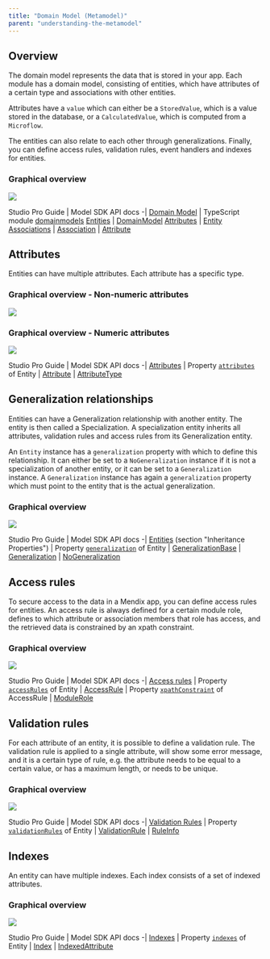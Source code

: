 ```yaml
---
title: "Domain Model (Metamodel)"
parent: "understanding-the-metamodel"
---
```

## Overview

The domain model represents the data that is stored in your app. Each module has a domain model, consisting of entities, which have attributes of a certain type and associations with other entities.

Attributes have a `value` which can either be a `StoredValue`, which is a value stored in the database, or a `CalculatedValue`, which is computed from a `Microflow`.

The entities can also relate to each other through generalizations. Finally, you can define access rules, validation rules, event handlers and indexes for entities.

### Graphical overview

![](attachments/14091498/16842837.svg)

Studio Pro Guide | Model SDK API docs
-|
[Domain Model](/refguide/domain-model) | TypeScript module [domainmodels](https://apidocs.mendix.com/modelsdk/latest/modules/domainmodels.html)
[Entities](/refguide/entities) | [DomainModel](https://apidocs.mendix.com/modelsdk/latest/classes/domainmodels.domainmodel.html)
[Attributes](/refguide/attributes) | [Entity](https://apidocs.mendix.com/modelsdk/latest/classes/domainmodels.entity.html)
[Associations](/refguide/associations) | [Association](https://apidocs.mendix.com/modelsdk/latest/classes/domainmodels.association.html)
| [Attribute](https://apidocs.mendix.com/modelsdk/latest/classes/domainmodels.attribute.html)

## Attributes

Entities can have multiple attributes. Each attribute has a specific type.

### Graphical overview - Non-numeric attributes

![](attachments/14091498/16842840.svg)

### Graphical overview - Numeric attributes

![](attachments/14091498/16842841.svg)

Studio Pro Guide | Model SDK API docs
-|
[Attributes](/refguide/attributes) | Property [`attributes`](https://apidocs.mendix.com/modelsdk/latest/classes/domainmodels.entity.html#attributes) of Entity
| [Attribute](https://apidocs.mendix.com/modelsdk/latest/classes/domainmodels.attribute.html)
| [AttributeType](https://apidocs.mendix.com/modelsdk/latest/classes/domainmodels.attributetype.html)

## Generalization relationships

Entities can have a Generalization relationship with another entity. The entity is then called a Specialization. A specialization entity inherits all attributes, validation rules and access rules from its Generalization entity.

An `Entity` instance has a `generalization` property with which to define this relationship. It can either be set to a `NoGeneralization` instance if it is not a specialization of another entity, or it can be set to a `Generalization` instance. A `Generalization` instance has again a `generalization` property which must point to the entity that is the actual generalization.

### Graphical overview

![](attachments/14091498/16842839.svg)

Studio Pro Guide | Model SDK API docs
-|
[Entities](/refguide/entities) (section "Inheritance Properties") | Property [`generalization`](https://apidocs.mendix.com/modelsdk/latest/classes/domainmodels.entity.html#generalization) of Entity
| [GeneralizationBase](https://apidocs.mendix.com/modelsdk/latest/classes/domainmodels.generalizationbase.html)
| [Generalization](https://apidocs.mendix.com/modelsdk/latest/classes/domainmodels.generalization.html)
| [NoGeneralization](https://apidocs.mendix.com/modelsdk/latest/classes/domainmodels.nogeneralization.html)

## Access rules

To secure access to the data in a Mendix app, you can define access rules for entities. An access rule is always defined for a certain module role, defines to which attribute or association members that role has access, and the retrieved data is constrained by an xpath constraint.

### Graphical overview

![](attachments/14091498/16842835.svg)

Studio Pro Guide | Model SDK API docs
-|
[Access rules](/refguide/access-rules) | Property [`accessRules`](https://apidocs.mendix.com/modelsdk/latest/classes/domainmodels.entity.html#accessrules) of Entity
| [AccessRule](https://apidocs.mendix.com/modelsdk/latest/classes/domainmodels.accessrule.html)
| Property [`xpathConstraint`](https://apidocs.mendix.com/modelsdk/latest/classes/domainmodels.accessrule.html#xpathconstraint) of AccessRule
| [ModuleRole](https://apidocs.mendix.com/modelsdk/latest/classes/security.modulerole.html)

## Validation rules

For each attribute of an entity, it is possible to define a validation rule. The validation rule is applied to a single attribute, will show some error message, and it is a certain type of rule, e.g. the attribute needs to be equal to a certain value, or has a maximum length, or needs to be unique.

### Graphical overview

![](attachments/14091498/16842834.svg)

Studio Pro Guide | Model SDK API docs
-|
[Validation Rules](/refguide/validation-rules) | Property [`validationRules`](https://apidocs.mendix.com/modelsdk/latest/classes/domainmodels.entity.html#validationrules) of Entity
| [ValidationRule](https://apidocs.mendix.com/modelsdk/latest/classes/domainmodels.validationrule.html)
| [RuleInfo](https://apidocs.mendix.com/modelsdk/latest/classes/domainmodels.ruleinfo.html)

## Indexes

An entity can have multiple indexes. Each index consists of a set of indexed attributes.

### Graphical overview

![](attachments/14091498/16842836.svg)

Studio Pro Guide | Model SDK API docs
-|
[Indexes](/refguide/indexes) | Property [`indexes`](https://apidocs.mendix.com/modelsdk/latest/classes/domainmodels.entity.html#indexes) of Entity
| [Index](https://apidocs.mendix.com/modelsdk/latest/classes/domainmodels.index.html)
| [IndexedAttribute](https://apidocs.mendix.com/modelsdk/latest/classes/domainmodels.indexedattribute.html)
